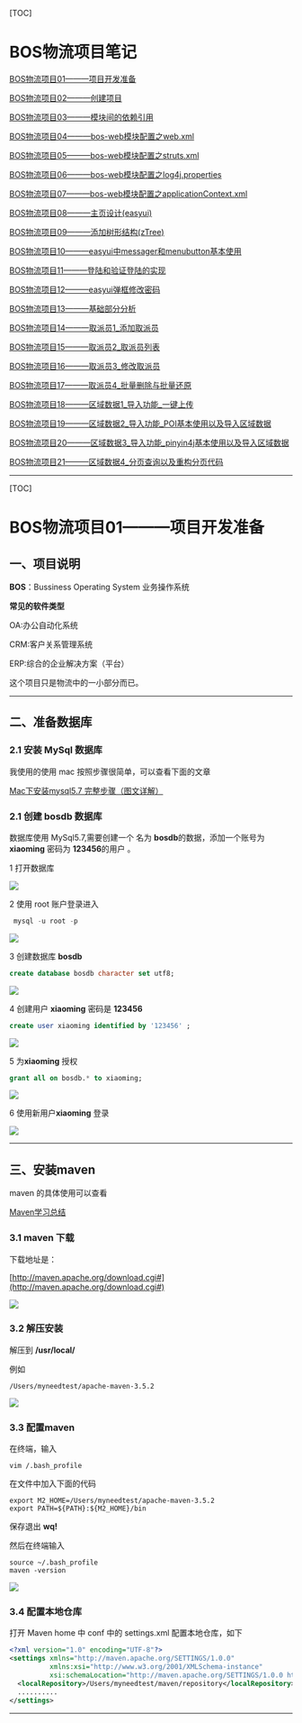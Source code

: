 [TOC]

# BOS物流项目笔记


[BOS物流项目01———项目开发准备](blog/01.md)

[BOS物流项目02———创建项目](blog/02.md)

[BOS物流项目03———模块间的依赖引用](blog/03.md)

[BOS物流项目04———bos-web模块配置之web.xml](blog/04.md)

[BOS物流项目05———bos-web模块配置之struts.xml](blog/05.md)

[BOS物流项目06———bos-web模块配置之log4j.properties](blog/06.md)

[BOS物流项目07———bos-web模块配置之applicationContext.xml](blog/07.md)

[BOS物流项目08———主页设计(easyui)](blog/08.md)

[BOS物流项目09———添加树形结构(zTree)](blog/09.md)

[BOS物流项目10———easyui中messager和menubutton基本使用](blog/10.md)

[BOS物流项目11———登陆和验证登陆的实现](blog/11.md)

[BOS物流项目12———easyui弹框修改密码](blog/12.md)

[BOS物流项目13———基础部分分析](blog/13.md)

[BOS物流项目14———取派员1_添加取派员](blog/14.md)

[BOS物流项目15———取派员2_取派员列表](blog/15.md)

[BOS物流项目16———取派员3_修改取派员](blog/16.md)

[BOS物流项目17———取派员4_批量删除与批量还原](blog/17.md)

[BOS物流项目18———区域数据1_导入功能_一键上传](blog/18.md)

[BOS物流项目19———区域数据2\_导入功能_POI基本使用以及导入区域数据](blog/19.md)

[BOS物流项目20———区域数据3\_导入功能_pinyin4j基本使用以及导入区域数据](blog/20.md)

[BOS物流项目21———区域数据4\_分页查询以及重构分页代码](blog/21.md)

[](blog/22.md)

[](blog/23.md)

[](blog/24.md)

[](blog/25.md)

[](blog/26.md)

[](blog/27.md)


----

[TOC]

# BOS物流项目01———项目开发准备

## 一、项目说明

**BOS**：Bussiness Operating System 业务操作系统


**常见的软件类型**

OA:办公自动化系统

CRM:客户关系管理系统

ERP:综合的企业解决方案（平台）


这个项目只是物流中的一小部分而已。


---

## 二、准备数据库

### 2.1 安装 MySql 数据库

我使用的使用 mac 按照步骤很简单，可以查看下面的文章

[Mac下安装mysql5.7 完整步骤（图文详解）](http://www.jb51.net/article/103841.htm)


### 2.1 创建 bosdb 数据库

数据库使用 MySql5.7,需要创建一个 名为 **bosdb**的数据，添加一个账号为 **xiaoming** 密码为 **123456**的用户 。

1 打开数据库

![](image/01/1.gif)


2 使用 root 账户登录进入

```sql
 mysql -u root -p
```

![](image/01/1.png)

3 创建数据库 **bosdb**

```sql
create database bosdb character set utf8;
```

![](image/01/2.png)

4 创建用户 **xiaoming** 密码是 **123456**

```sql
create user xiaoming identified by '123456' ;
```

![](image/01/3.png)


5 为**xiaoming** 授权
```sql
grant all on bosdb.* to xiaoming;
```

![](image/01/4.png)

6 使用新用户**xiaoming** 登录


![](image/01/5.png)


----

## 三、安装maven

maven 的具体使用可以查看

[Maven学习总结](http://www.cnblogs.com/xdp-gacl/category/544719.html)

### 3.1 maven 下载

下载地址是：

[http://maven.apache.org/download.cgi#](http://maven.apache.org/download.cgi#)

![](image/01/6.png)


### 3.2 解压安装


解压到 **/usr/local/**

例如

```
/Users/myneedtest/apache-maven-3.5.2
```

![](image/01/7.png)

### 3.3 配置maven

在终端，输入

```
vim /.bash_profile
```

在文件中加入下面的代码

```
export M2_HOME=/Users/myneedtest/apache-maven-3.5.2
export PATH=${PATH}:${M2_HOME}/bin
```

保存退出 **wq!**

然后在终端输入 

```
source ~/.bash_profile
maven -version
```

![](image/01/8.png)


### 3.4 配置本地仓库

打开 Maven home 中 conf 中的 settings.xml 配置本地仓库，如下


```xml
<?xml version="1.0" encoding="UTF-8"?>
<settings xmlns="http://maven.apache.org/SETTINGS/1.0.0"
          xmlns:xsi="http://www.w3.org/2001/XMLSchema-instance"
          xsi:schemaLocation="http://maven.apache.org/SETTINGS/1.0.0 http://maven.apache.org/xsd/settings-1.0.0.xsd">
  <localRepository>/Users/myneedtest/maven/repository</localRepository>
  ..........
</settings>  
```




----








